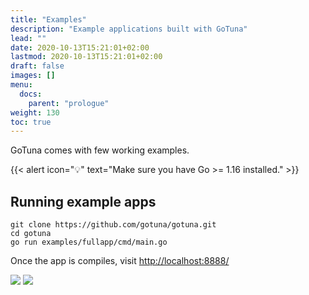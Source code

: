 ```yaml
---
title: "Examples"
description: "Example applications built with GoTuna"
lead: ""
date: 2020-10-13T15:21:01+02:00
lastmod: 2020-10-13T15:21:01+02:00
draft: false
images: []
menu:
  docs:
    parent: "prologue"
weight: 130
toc: true
---
```


GoTuna comes with few working examples.

{{< alert icon="💡" text="Make sure you have Go >= 1.16 installed." >}}

## Running example apps


```
git clone https://github.com/gotuna/gotuna.git
cd gotuna
go run examples/fullapp/cmd/main.go
```

Once the app is compiles, visit <a target="_blank" href="http://localhost:8888/">http://localhost:8888/</a>

<img src="/images/screenshots/fullapp-2.png" class="img-fluid mb-4">
<img src="/images/screenshots/fullapp-1.png" class="img-fluid mb-4">


